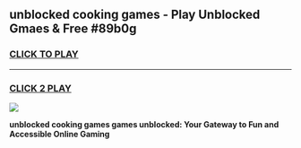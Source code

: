
## unblocked cooking games - Play Unblocked Gmaes & Free #89b0g
<h3>
<a href="https://premium.freeplayer.one?title=unblocked_cooking_games&ref=03M">CLICK TO PLAY</a></h3>
<hr>

<h3>
<a href="https://premium.freeplayer.one?title=unblocked_cooking_games&ref=03M">CLICK 2 PLAY</a>
  
</h3>

<a href="https://premium.freeplayer.one?title=unblocked_cooking_games&ref=03M"><img src="https://clearcache.store/games.png"></a>


**unblocked cooking games games unblocked: Your Gateway to Fun and Accessible Online Gaming**
